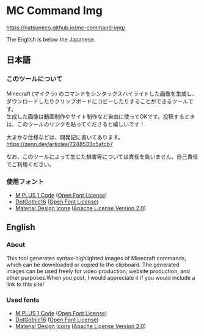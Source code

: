 # MC Command Img
<https://natsuneco.github.io/mc-command-img/>  

The English is below the Japanese.  

## 日本語

### このツールについて
Minecraft (マイクラ) のコマンドをシンタックスハイライトした画像を生成し、ダウンロードしたりクリップボードにコピーしたりすることができるツールです。  
生成した画像は動画制作やサイト制作など自由に使ってOKです。投稿するときは、このツールのリンクを貼ってくださると嬉しいです！

大まかな仕様などは、開発記に書いてあります。  
<https://zenn.dev/articles/7248533c5afcb7>

なお、このツールによって生じた損害等については責任を負いません。自己責任でご利用ください。  

### 使用フォント
- [M PLUS 1 Code](https://github.com/coz-m/MPLUS_FONTS) ([Open Font License](https://openfontlicense.org/))
- [DotGothic16](https://github.com/fontworks-fonts/DotGothic16) ([Open Font License](https://openfontlicense.org/))
- [Material Design Icons](https://github.com/google/material-design-icons) ([Apache License Version 2.0](https://www.apache.org/licenses/LICENSE-2.0.txt))

## English

### About
This tool generates syntax-highlighted images of Minecraft commands, which can be downloaded or copied to the clipboard. 
The generated images can be used freely for video production, website production, and other purposes.When you post, I would appreciate it if you would include a link to this site!

### Used fonts
- [M PLUS 1 Code](https://github.com/coz-m/MPLUS_FONTS) ([Open Font License](https://openfontlicense.org/))
- [DotGothic16](https://github.com/fontworks-fonts/DotGothic16) ([Open Font License](https://openfontlicense.org/))
- [Material Design Icons](https://github.com/google/material-design-icons) ([Apache License Version 2.0](https://www.apache.org/licenses/LICENSE-2.0.txt))

